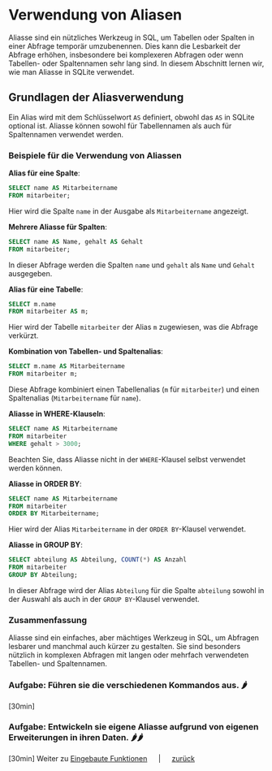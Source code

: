 # Verwendung von Aliasen

Aliasse sind ein nützliches Werkzeug in SQL, um Tabellen oder Spalten in einer Abfrage temporär umzubenennen. Dies kann
die Lesbarkeit der Abfrage erhöhen, insbesondere bei komplexeren Abfragen oder wenn Tabellen- oder Spaltennamen sehr
lang sind. In diesem Abschnitt lernen wir, wie man Aliasse in SQLite verwendet.

## Grundlagen der Aliasverwendung

Ein Alias wird mit dem Schlüsselwort `AS` definiert, obwohl das `AS` in SQLite optional ist. Aliasse können sowohl für
Tabellennamen als auch für Spaltennamen verwendet werden.

### Beispiele für die Verwendung von Aliassen

**Alias für eine Spalte**:

```sql
SELECT name AS Mitarbeitername
FROM mitarbeiter;
```

Hier wird die Spalte `name` in der Ausgabe als `Mitarbeitername` angezeigt.

**Mehrere Aliasse für Spalten**:

```sql
SELECT name AS Name, gehalt AS Gehalt
FROM mitarbeiter;
```

In dieser Abfrage werden die Spalten `name` und `gehalt` als `Name` und `Gehalt` ausgegeben.

**Alias für eine Tabelle**:

```sql
SELECT m.name
FROM mitarbeiter AS m;
```

Hier wird der Tabelle `mitarbeiter` der Alias `m` zugewiesen, was die Abfrage verkürzt.

**Kombination von Tabellen- und Spaltenalias**:

```sql
SELECT m.name AS Mitarbeitername
FROM mitarbeiter m;
```

Diese Abfrage kombiniert einen Tabellenalias (`m` für `mitarbeiter`) und einen Spaltenalias (`Mitarbeitername`
für `name`).

**Aliasse in WHERE-Klauseln**:

```sql
SELECT name AS Mitarbeitername
FROM mitarbeiter
WHERE gehalt > 3000;
```

Beachten Sie, dass Aliasse nicht in der `WHERE`-Klausel selbst verwendet werden können.

**Aliasse in ORDER BY**:

```sql
SELECT name AS Mitarbeitername
FROM mitarbeiter
ORDER BY Mitarbeitername;
```

Hier wird der Alias `Mitarbeitername` in der `ORDER BY`-Klausel verwendet.

**Aliasse in GROUP BY**:

```sql
SELECT abteilung AS Abteilung, COUNT(*) AS Anzahl
FROM mitarbeiter
GROUP BY Abteilung;
```

In dieser Abfrage wird der Alias `Abteilung` für die Spalte `abteilung` sowohl in der Auswahl als auch in
der `GROUP BY`-Klausel verwendet.

### Zusammenfassung

Aliasse sind ein einfaches, aber mächtiges Werkzeug in SQL, um Abfragen lesbarer und manchmal auch kürzer zu gestalten.
Sie sind besonders nützlich in komplexen Abfragen mit langen oder mehrfach verwendeten Tabellen- und Spaltennamen.

### **Aufgabe: Führen sie die verschiedenen Kommandos aus. 🌶️**
[30min]

### **Aufgabe: Entwickeln sie eigene Aliasse aufgrund von eigenen Erweiterungen in ihren Daten. 🌶️🌶️**
[30min]
Weiter zu [Eingebaute Funktionen](../unterrichte/build_in_functions.md) &emsp; | &emsp; [zurück](../datenbanken.md)
